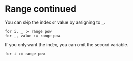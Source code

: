 # Range continued

You can skip the index or value by assigning to `_`.

```text
for i, _ := range pow
for _, value := range pow
```

If you only want the index, you can omit the second variable.

`for i := range pow`